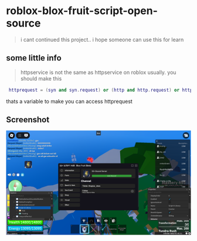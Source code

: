 # roblox-blox-fruit-script-open-source
> i cant continued this project.. i hope someone can use this for learn
## some little info
> httpservice is not the same as httpservice on roblox usually. you should make this
```lua
 httprequest = (syn and syn.request) or (http and http.request) or http_request or (fluxus and fluxus.request) or request
```
thats a variable to make you can access httprequest
## Screenshot
!["screenshot!"](/screenshot/Screenshot.png)
